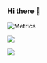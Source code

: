 ### Hi there 👋

![Metrics](https://metrics.lecoq.io/Archer-Li?template=classic&languages=1&lines=1&isocalendar=1&activity=1&isocalendar.duration=half-year&languages.limit=8&languages.threshold=0%25&languages.colors=github&languages.sections=most-used&languages.indepth=false&languages.analysis.timeout=15&languages.categories=markup%2C%20programming&languages.recent.categories=markup%2C%20programming&languages.recent.load=300&languages.recent.days=14&activity.limit=5&activity.load=300&activity.days=14&activity.visibility=all&activity.timestamps=false&activity.filter=all&config.timezone=America%2FChicago)

![](https://github-profile-summary-cards.vercel.app/api/cards/most-commit-language?username=Archer-Li&theme=default)

![](https://komarev.com/ghpvc/?username=odysa)

